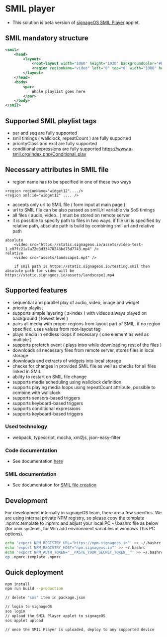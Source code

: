 # SMIL player

- This solution is beta version of [signageOS SMIL Player](https://docs.signageos.io/hc/en-us/articles/4405239673874-Introduction-to-signageOS-SMIL-Player) applet.

## SMIL mandatory structure
```xml
<smil>
    <head>
        <layout>
            <root-layout width="1080" height="1920" backgroundColor="#FFFFFF" />
            <region regionName="video" left="0" top="0" width="1080" height="1920" z-index="1" backgroundColor="#FFFFFF" mediaAlign="center" />
        </layout>
    </head>
    <body>
        <par> 
            Whole playlist goes here
        </par> 
    </body>
</smil>
```
## Supported SMIL playlist tags
- par and seq are fully supported
- smil timings ( wallclock, repeatCount ) are fully supported
- priorityClass and excl are fully supported
- conditional expressions are fully supported https://www.a-smil.org/index.php/Conditional_play

## Necessary attributes in SMIL file
- region name has to be specified in one of these two ways
```
<region regionName="widget12"..../>
<region xml:id="widget12" .... />
```
- accepts only url to SMIL file ( form input at main page )
- url to SMIL file can be also passed as smilUrl variable via SoS timings
- all files ( audio, video.. ) must be stored on remote server
- it is possible to specify path to files in two ways, if file url is specified by relative path,
absolute path is build by combining smil url and relative path
```
absolute
    <video src="https://static.signageos.io/assets/video-test-1_e07fc21a7a72e3d33478243bd75d7743.mp4" />
relative
    <video src="assets/landscape1.mp4" />
    
    if smil path is https://static.signageos.io/testing.smil then absolute path for video will be https://static.signageos.io/assets/landscape1.mp4
```


## Supported features
- sequential and parallel play of audio, video, image and widget
- priority playlist
- supports simple layering ( z-index ) with videos always played on background ( lowest level ) 
- pairs all media with proper regions from layout part of SMIL, if no region specified, uses values from root-layout tag
- plays media in endless loops if necessary ( one element as well as multiple )
- supports prefetch event ( plays intro while downloading rest of the files )
- downloads all necessary files from remote server, stores files in local storage
- downloads and extracts of widgets into local storage
- checks for changes in provided SMIL file as well as checks for all files linked in SMIL
- ability to restart on SMIL file change
- supports media scheduling using wallclock definition
- supports playing media loops using repeatCount attribute, possible to combine with wallclock
- supports sensors-based triggers
- supports keyboard-based triggers
- supports conditional expressions
- supports keyboard-based triggers

### Used technology
- webpack, typescript, mocha, xml2js, json-easy-filter

### Code documentation
- See documentation [here](docs/documentation.md)

### SMIL documentation
- See documentation for [SMIL file creation](https://docs.signageos.io/hc/en-us/articles/4405240988178-Hello-World-SMIL-Playlist)

## Development
For development internally in signageOS team, there are a few specifics. We are using internal private NPM registry, so please copy the template .npmrc.template to .npmrc and adjust your local PC ~/.bashrc file as below (for unix systems, for Win add environment variables in windows This PC options).

```sh
echo 'export NPM_REGISTRY_URL="https://npm.signageos.io"' >> ~/.bashrc
echo 'export NPM_REGISTRY_HOST="npm.signageos.io"' >> ~/.bashrc
echo 'export NPM_AUTH_TOKEN="__PASTE_YOUR_SECRET_TOKEN__"' >> ~/.bashrc
cp .npmrc.template .npmrc
```

## Quick deployment

```sh
npm install
npm run build --production

// delete "sos" item in package.json

// login to signageOS
sos login
// upload the SMIL Player applet to signageOS
sos applet upload

// once the SMIL Player is uploaded, deploy to any supported device
```
